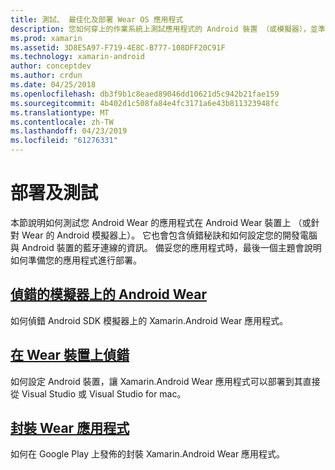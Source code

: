 ```yaml
---
title: 測試、 最佳化及部署 Wear OS 應用程式
description: 您如何穿上的作業系統上測試應用程式的 Android 裝置 （或模擬器），並準備進行部署。
ms.prod: xamarin
ms.assetid: 3D8E5A97-F719-4E8C-B777-108DFF20C91F
ms.technology: xamarin-android
author: conceptdev
ms.author: crdun
ms.date: 04/25/2018
ms.openlocfilehash: db3f9b1c8eaed89046dd10621d5c942b21fae159
ms.sourcegitcommit: 4b402d1c508fa84e4fc3171a6e43b811323948fc
ms.translationtype: MT
ms.contentlocale: zh-TW
ms.lasthandoff: 04/23/2019
ms.locfileid: "61276331"
---
```

# <a name="deployment-and-testing"></a>部署及測試

本節說明如何測試您 Android Wear 的應用程式在 Android Wear 裝置上 （或針對 Wear 的 Android 模擬器上）。 它也會包含偵錯秘訣和如何設定您的開發電腦與 Android 裝置的藍牙連線的資訊。
備妥您的應用程式時，最後一個主題會說明如何準備您的應用程式進行部署。

## <a name="debug-android-wear-on-an-emulatorandroidweardeploy-testdebug-on-emulatormd"></a>[偵錯的模擬器上的 Android Wear](~/android/wear/deploy-test/debug-on-emulator.md)

如何偵錯 Android SDK 模擬器上的 Xamarin.Android Wear 應用程式。

## <a name="debug-on-a-wear-deviceandroidweardeploy-testdebug-on-devicemd"></a>[在 Wear 裝置上偵錯](~/android/wear/deploy-test/debug-on-device.md)

如何設定 Android 裝置，讓 Xamarin.Android Wear 應用程式可以部署到其直接從 Visual Studio 或 Visual Studio for mac。

##  <a name="packaging-wear-appsandroidweardeploy-testpackagingmd"></a>[封裝 Wear 應用程式](~/android/wear/deploy-test/packaging.md)

如何在 Google Play 上發佈的封裝 Xamarin.Android Wear 應用程式。


